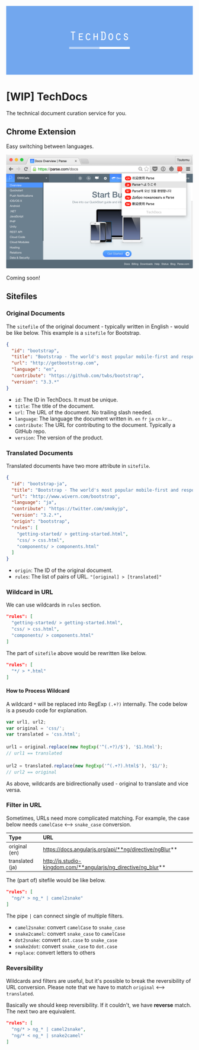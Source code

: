 ![cover](images/cover.png)

# [WIP] TechDocs

The technical document curation service for you.

## Chrome Extension

Easy switching between languages.

![screenshot](images/screenshot.png)

Coming soon!

## Sitefiles

### Original Documents

The `sitefile` of the original document - typically written in English - would be like below. This example is a `sitefile` for Bootstrap.

```json
{
  "id": "bootstrap",
  "title": "Bootstrap · The world's most popular mobile-first and responsive front-end framework.",
  "url": "http://getbootstrap.com",
  "language": "en",
  "contribute": "https://github.com/twbs/bootstrap",
  "version": "3.3.*"
}
```

- `id`: The ID in TechDocs. It must be unique.
- `title`: The title of the document.
- `url`: The URL of the document. No trailing slash needed.
- `language`: The language the document written in. `en` `fr` `ja` `cn` `kr`...
- `contribute`: The URL for contributing to the document. Typically a GitHub repo.
- `version`: The version of the product.

### Translated Documents

Translated documents have two more attribute in `sitefile`.

```json
{
  "id": "bootstrap-ja",
  "title": "Bootstrap · The world's most popular mobile-first and responsive front-end framework.",
  "url": "http://www.wivern.com/bootstrap",
  "language": "ja",
  "contribute": "https://twitter.com/smokyjp",
  "version": "3.2.*",
  "origin": "bootstrap",
  "rules": [
    "getting-started/ > getting-started.html",
    "css/ > css.html",
    "components/ > components.html"
  ]
}
```

- `origin`: The ID of the original document.
- `rules`: The list of pairs of URL. `"[original] > [translated]"`


### Wildcard in URL

We can use wildcards in `rules` section.

```json
"rules": [
  "getting-started/ > getting-started.html",
  "css/ > css.html",
  "components/ > components.html"
]
```

The part of `sitefile` above would be rewritten like below. 

```json
"rules": [
  "*/ > *.html"
]
```

#### How to Process Wildcard

A wildcard `*` will be replaced into RegExp `(.+?)` internally. The code below is a pseudo code for explanation.

```javascript
var url1, url2;
var original = 'css/';
var translated = 'css.html';

url1 = original.replace(new RegExp('^(.+?)/$'), '$1.html');
// url1 == translated

url2 = translated.replace(new RegExp('^(.+?).html$'), '$1/');
// url2 == original
```

As above, wildcards are bidirectionally used - original to translate and vice versa.

### Filter in URL

Sometimes, URLs need more complicated matching. For example, the case below needs `camelCase` <--> `snake_case` conversion.

| Type | URL |
| :--- | :--- |
| original (en) | https://docs.angularjs.org/api/**ng/directive/ngBlur** |
| translated (ja) | http://js.studio-kingdom.com/**angularjs/ng_directive/ng_blur** |

The (part of) sitefile would be like below.

```json
"rules": [
  "ng/* > ng_* | camel2snake"
]
```

The pipe `|` can connect single of multiple filters.

- `camel2snake`: convert `camelCase` to `snake_case`
- `snake2camel`: convert `snake_case` to `camelCase`
- `dot2snake`: convert `dot.case` to `snake_case`
- `snake2dot`: convert `snake_case` to `dot.case`
- `replace`: convert letters to others
  
### Reversibility

Wildcards and filters are useful, but it's possible to break the reversibility of URL conversion. Please note that we have to match `original` <--> `translated`.

Basically we should keep reversibility. If it couldn't, we have **reverse** match. The next two are equivalent.

```json
"rules": [
  "ng/* > ng_* | camel2snake",
  "ng/* < ng_* | snake2camel"
]
```

